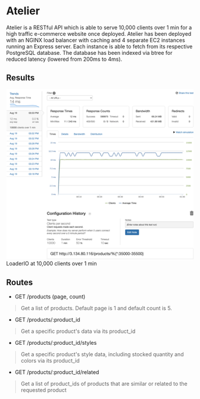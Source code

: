 # Atelier
Atelier is a RESTful API which is able to serve 10,000 clients over 1 min for a high traffic e-commerce website once deployed. Atelier has been deployed with an NGINX load balancer with caching and 4 separate EC2 instances running an Express server. Each instance is able to fetch from its respective PostgreSQL database. The database has been indexed via btree for reduced latency (lowered from 200ms to 4ms).

## Results
![Alt text](/screenshots/loaderio.png?raw=true "loader.io results")
LoaderIO at 10,000 clients over 1 min

## Routes
- GET /products (page, count)
> Get a list of products. Default page is 1 and default count is 5.
- GET /products/:product_id
> Get a specific product's data via its product_id
- GET /products/:product_id/styles
> Get a specific product's style data, including stocked quantity and colors via its product_id
- GET /products/:product_id/related
> Get a list of product_ids of products that are similar or related to the requested product
